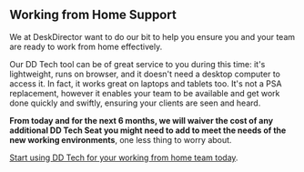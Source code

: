 ## Working from Home Support

We at DeskDirector want to do our bit to help you ensure you and your team are ready to work from home effectively.

Our DD Tech tool can be of great service to you during this time: it's lightweight, runs on browser, and it doesn't need a desktop computer to access it. In fact, it works great on laptops and tablets too. It's not a PSA replacement, however it enables your team to be available and get work done quickly and swiftly, ensuring your clients are seen and heard.

**From today and for the next 6 months, we will waiver the cost of any additional DD Tech Seat you might need to add to meet the needs of the new working environments**, one less thing to worry about.

[Start using DD Tech for your working from home team today](https://help.deskdirector.com/article/sqya940v2b-getting-started-with-dd-tech).
